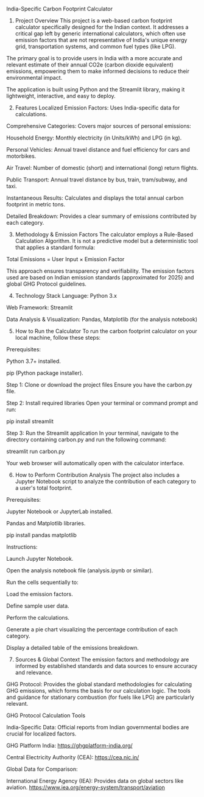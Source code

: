 India-Specific Carbon Footprint Calculator
1. Project Overview
This project is a web-based carbon footprint calculator specifically designed for the Indian context. It addresses a critical gap left by generic international calculators, which often use emission factors that are not representative of India's unique energy grid, transportation systems, and common fuel types (like LPG).

The primary goal is to provide users in India with a more accurate and relevant estimate of their annual CO2e (carbon dioxide equivalent) emissions, empowering them to make informed decisions to reduce their environmental impact.

The application is built using Python and the Streamlit library, making it lightweight, interactive, and easy to deploy.

2. Features
Localized Emission Factors: Uses India-specific data for calculations.

Comprehensive Categories: Covers major sources of personal emissions:

Household Energy: Monthly electricity (in Units/kWh) and LPG (in kg).

Personal Vehicles: Annual travel distance and fuel efficiency for cars and motorbikes.

Air Travel: Number of domestic (short) and international (long) return flights.

Public Transport: Annual travel distance by bus, train, tram/subway, and taxi.

Instantaneous Results: Calculates and displays the total annual carbon footprint in metric tons.

Detailed Breakdown: Provides a clear summary of emissions contributed by each category.

3. Methodology & Emission Factors
The calculator employs a Rule-Based Calculation Algorithm. It is not a predictive model but a deterministic tool that applies a standard formula:

Total Emissions = User Input × Emission Factor

This approach ensures transparency and verifiability. The emission factors used are based on Indian emission standards (approximated for 2025) and global GHG Protocol guidelines.

4. Technology Stack
Language: Python 3.x

Web Framework: Streamlit

Data Analysis & Visualization: Pandas, Matplotlib (for the analysis notebook)

5. How to Run the Calculator
To run the carbon footprint calculator on your local machine, follow these steps:

Prerequisites:

Python 3.7+ installed.

pip (Python package installer).

Step 1: Clone or download the project files
Ensure you have the carbon.py file.

Step 2: Install required libraries
Open your terminal or command prompt and run:

pip install streamlit

Step 3: Run the Streamlit application
In your terminal, navigate to the directory containing carbon.py and run the following command:

streamlit run carbon.py

Your web browser will automatically open with the calculator interface.

6. How to Perform Contribution Analysis
The project also includes a Jupyter Notebook script to analyze the contribution of each category to a user's total footprint.

Prerequisites:

Jupyter Notebook or JupyterLab installed.

Pandas and Matplotlib libraries.

pip install pandas matplotlib

Instructions:

Launch Jupyter Notebook.

Open the analysis notebook file (analysis.ipynb or similar).

Run the cells sequentially to:

Load the emission factors.

Define sample user data.

Perform the calculations.

Generate a pie chart visualizing the percentage contribution of each category.

Display a detailed table of the emissions breakdown.

7. Sources & Global Context
The emission factors and methodology are informed by established standards and data sources to ensure accuracy and relevance.

GHG Protocol: Provides the global standard methodologies for calculating GHG emissions, which forms the basis for our calculation logic. The tools and guidance for stationary combustion (for fuels like LPG) are particularly relevant.

GHG Protocol Calculation Tools

India-Specific Data: Official reports from Indian governmental bodies are crucial for localized factors.

GHG Platform India: https://ghgplatform-india.org/

Central Electricity Authority (CEA): https://cea.nic.in/

Global Data for Comparison:

International Energy Agency (IEA): Provides data on global sectors like aviation. https://www.iea.org/energy-system/transport/aviation
